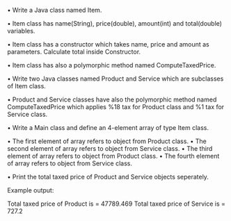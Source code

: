 • Write a Java class named Item.

• Item class has name(String), price(double), amount(int) and
total(double) variables.

• Item class has a constructor which takes name, price and amount as
parameters. Calculate total inside Constructor.

• Item class has also a polymorphic method named ComputeTaxedPrice.

• Write two Java classes named Product and Service which are
subclasses of Item class.

• Product and Service classes have also the polymorphic method
named ComputeTaxedPrice which applies %18 tax for Product class
and %1 tax for Service class.

• Write a Main class and define an 4-element array of type Item class.

• The first element of array refers to object from Product class.
• The second element of array refers to object from Service class.
• The third element of array refers to object from Product class.
• The fourth element of array refers to object from Service class.

• Print the total taxed price of Product and Service objects
seperately.


Example output:

Total taxed price of Product is = 47789.469
Total taxed price of Service is = 727.2


